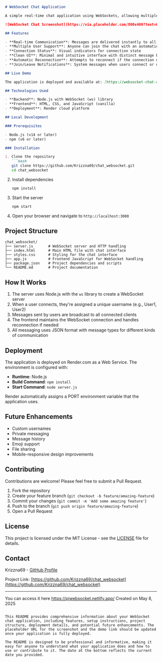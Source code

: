 ```markdown name=README.md
# WebSocket Chat Application

A simple real-time chat application using WebSockets, allowing multiple users to communicate instantly in a shared chat room.

![WebSocket Chat Screenshot](https://via.placeholder.com/800x400?text=WebSocket+Chat+Application)

## Features

- **Real-time Communication**: Messages are delivered instantly to all connected users
- **Multiple User Support**: Anyone can join the chat with an automatically assigned username
- **Connection Status**: Visual indicators for connection state
- **Clean UI**: Minimal and intuitive interface with distinct message bubbles
- **Automatic Reconnection**: Attempts to reconnect if the connection drops
- **Join/Leave Notifications**: System messages when users connect or disconnect

## Live Demo

The application is deployed and available at: [https://websocket-chat-app.onrender.com](https://websocket-chat-app.onrender.com)

## Technologies Used

- **Backend**: Node.js with WebSocket (ws) library
- **Frontend**: HTML, CSS, and JavaScript (vanilla)
- **Deployment**: Render cloud platform

## Local Development

### Prerequisites

- Node.js (v14 or later)
- npm (v6 or later)

### Installation

1. Clone the repository
   ```bash
   git clone https://github.com/Krizzna69/chat_websocket.git
   cd chat_websocket
   ```

2. Install dependencies
   ```bash
   npm install
   ```

3. Start the server
   ```bash
   npm start
   ```

4. Open your browser and navigate to `http://localhost:3000`

## Project Structure

```
chat_websocket/
├── server.js       # WebSocket server and HTTP handling
├── index.html      # Main HTML file with chat interface
├── styles.css      # Styling for the chat interface
├── app.js          # Frontend JavaScript for WebSocket handling
├── package.json    # Project dependencies and scripts
└── README.md       # Project documentation
```

## How It Works

1. The server uses Node.js with the `ws` library to create a WebSocket server
2. When a user connects, they're assigned a unique username (e.g., User1, User2)
3. Messages sent by users are broadcast to all connected clients
4. The frontend maintains the WebSocket connection and handles reconnection if needed
5. All messaging uses JSON format with message types for different kinds of communication

## Deployment

The application is deployed on Render.com as a Web Service. The environment is configured with:

- **Runtime**: Node.js
- **Build Command**: `npm install`
- **Start Command**: `node server.js`

Render automatically assigns a PORT environment variable that the application uses.

## Future Enhancements

- Custom usernames
- Private messaging
- Message history
- Emoji support
- File sharing
- Mobile-responsive design improvements

## Contributing

Contributions are welcome! Please feel free to submit a Pull Request.

1. Fork the repository
2. Create your feature branch (`git checkout -b feature/amazing-feature`)
3. Commit your changes (`git commit -m 'Add some amazing feature'`)
4. Push to the branch (`git push origin feature/amazing-feature`)
5. Open a Pull Request

## License

This project is licensed under the MIT License - see the [LICENSE](LICENSE) file for details.

## Contact

Krizzna69 - [GitHub Profile](https://github.com/Krizzna69)

Project Link: [https://github.com/Krizzna69/chat_websocket](https://github.com/Krizzna69/chat_websocket)

---
You can access it here https://pjwebsocket.netlify.app/
Created on May 8, 2025
```

This README provides comprehensive information about your WebSocket chat application, including features, setup instructions, project structure, deployment details, and potential future enhancements. The placeholder URL for the screenshot and the demo link should be updated once your application is fully deployed.

The README is designed to be professional and informative, making it easy for anyone to understand what your application does and how to use or contribute to it. The date at the bottom reflects the current date you provided.
